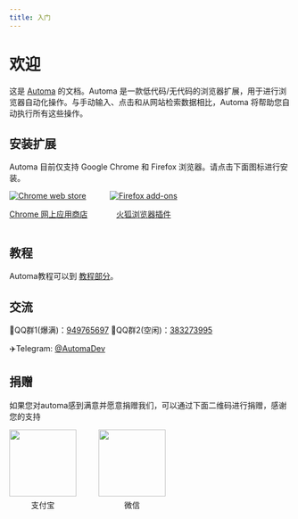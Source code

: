 ```yaml
---
title: 入门
---
```


# 欢迎
这是 [Automa](https://www.automa.site) 的文档。Automa 是一款低代码/无代码的浏览器扩展，用于进行浏览器自动化操作。与手动输入、点击和从网站检索数据相比，Automa 将帮助您自动执行所有这些操作。

## 安装扩展
Automa 目前仅支持 Google Chrome 和 Firefox 浏览器。请点击下面图标进行安装。

<div style="display: flex">
  <div style="margin-right: 40px">
    <a target="_blank" href="https://chrome.google.com/webstore/detail/automa/infppggnoaenmfagbfknfkancpbljcca">
      <img src="https://user-images.githubusercontent.com/22908993/166417152-f870bfbd-1770-4c28-b69d-a7303aebc9a6.png" alt="Chrome web store" />
      <p align="center">Chrome 网上应用商店</p>
    </a>
  </div>
  <div>
    <a target="_blank" href="https://addons.mozilla.org/en-US/firefox/addon/automa/">
      <img src="https://user-images.githubusercontent.com/22908993/166417727-3481fef4-00e5-4cf0-bb03-27fb880d993c.png" alt="Firefox add-ons" />
      <p align="center">火狐浏览器插件</p>
    </a>
  </div>
</div>

## 教程
Automa教程可以到 [教程部分](https://www.automa.site/tutorials)。

## 交流
🐧QQ群1(爆满)：[949765697](https://qm.qq.com/cgi-bin/qm/qr?k=laiqREd2t3zTsT5iOrIL5Q9jdJo2thzW&jump_from=webapi&authKey=/Tjw4D6QjfdQEQ6Fwllt0K3DJelWp2DSffYQBs4TqWYkLtcLGxiSF2SV4OFdNeOG)
🐧QQ群2(空闲)：[383273995](https://qm.qq.com/cgi-bin/qm/qr?k=AtTYwLThqpnobm84bglsRCo5giFY7sLY&jump_from=webapi&authKey=NBa4J045efb4cF1D7o9JlCCTepkDjrodi1nQ30JiKPQoFrgc4lOETGHIia3S4ucO)

✈️Telegram: [@AutomaDev](https://t.me/AutomaDev)
## 捐赠
如果您对automa感到满意并愿意捐赠我们，可以通过下面二维码进行捐赠，感谢您的支持

<div style="display: flex">
    <div style="margin-right: 40px;display: flex;flex-flow: column;">
        <img style="width: 120px;" src="/images/alipay.jpg" alt="">
        <div style="text-align: center;margin-top: 5px;font-size: 14px;">支付宝</div>
    </div>
    <div style="display: flex;flex-flow: column;">
        <img style="width: 120px;" src="/images/wxpay.jpg" alt="">
        <div style="text-align: center;margin-top: 5px;font-size: 14px;">微信</div>
    </div>
</div>
